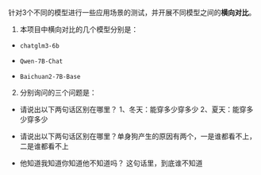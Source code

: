 针对3个不同的模型进行一些应用场景的测试，并开展不同模型之间的**横向对比**。

1. 本项目中横向对比的几个模型分别是：
  

- `chatglm3-6b`
  
- `Qwen-7B-Chat`
  
- `Baichuan2-7B-Base`
  

2. 分别询问的三个问题是：
  

- 请说出以下两句话区别在哪里？ 1、冬天：能穿多少穿多少 2、夏天：能穿多少穿多少
  
- 请说出以下两句话区别在哪里？单身狗产生的原因有两个，一是谁都看不上，二是谁都看不上
  
- 他知道我知道你知道他不知道吗？ 这句话里，到底谁不知道

